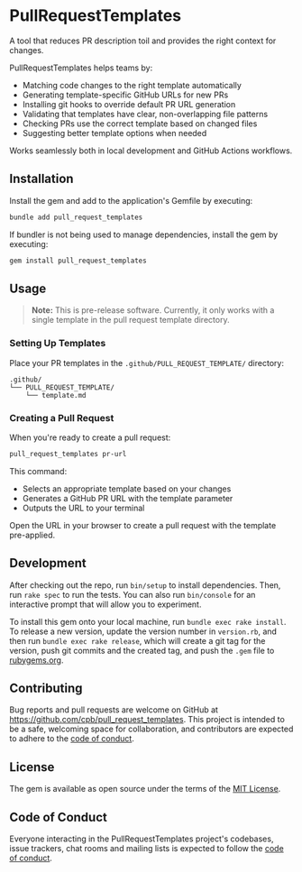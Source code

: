# PullRequestTemplates

A tool that reduces PR description toil and provides the right context for changes.

PullRequestTemplates helps teams by:
- Matching code changes to the right template automatically
- Generating template-specific GitHub URLs for new PRs
- Installing git hooks to override default PR URL generation
- Validating that templates have clear, non-overlapping file patterns
- Checking PRs use the correct template based on changed files
- Suggesting better template options when needed

Works seamlessly both in local development and GitHub Actions workflows.

## Installation

Install the gem and add to the application's Gemfile by executing:

```bash
bundle add pull_request_templates
```

If bundler is not being used to manage dependencies, install the gem by executing:

```bash
gem install pull_request_templates
```

## Usage

> **Note:** This is pre-release software. Currently, it only works with a single template in the pull request template directory.

### Setting Up Templates

Place your PR templates in the `.github/PULL_REQUEST_TEMPLATE/` directory:

```
.github/
└── PULL_REQUEST_TEMPLATE/
    └── template.md
```

### Creating a Pull Request

When you're ready to create a pull request:

```bash
pull_request_templates pr-url
```

This command:
- Selects an appropriate template based on your changes
- Generates a GitHub PR URL with the template parameter
- Outputs the URL to your terminal

Open the URL in your browser to create a pull request with the template pre-applied.

## Development

After checking out the repo, run `bin/setup` to install dependencies. Then, run `rake spec` to run the tests. You can also run `bin/console` for an interactive prompt that will allow you to experiment.

To install this gem onto your local machine, run `bundle exec rake install`. To release a new version, update the version number in `version.rb`, and then run `bundle exec rake release`, which will create a git tag for the version, push git commits and the created tag, and push the `.gem` file to [rubygems.org](https://rubygems.org).

## Contributing

Bug reports and pull requests are welcome on GitHub at https://github.com/cpb/pull_request_templates. This project is intended to be a safe, welcoming space for collaboration, and contributors are expected to adhere to the [code of conduct](https://github.com/cpb/pull_request_templates/blob/main/CODE_OF_CONDUCT.md).

## License

The gem is available as open source under the terms of the [MIT License](https://opensource.org/licenses/MIT).

## Code of Conduct

Everyone interacting in the PullRequestTemplates project's codebases, issue trackers, chat rooms and mailing lists is expected to follow the [code of conduct](https://github.com/cpb/pull_request_templates/blob/main/CODE_OF_CONDUCT.md).
